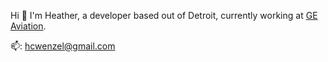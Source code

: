 Hi 👋   I'm Heather, a developer based out of Detroit, currently working at [GE Aviation](https://www.geaviation.com/).

📫: hcwenzel@gmail.com

<!--
**heatherwenzel/heatherwenzel** is a ✨ _special_ ✨ repository because its `README.md` (this file) appears on your GitHub profile.

Here are some ideas to get you started:

- 🔭 I’m currently working on ...
- 🌱 I’m currently learning ...
- 👯 I’m looking to collaborate on ...
- 🤔 I’m looking for help with ...
- 💬 Ask me about ...
- 📫 How to reach me: ...
- 😄 Pronouns: ...
- ⚡ Fun fact: ...
-->
